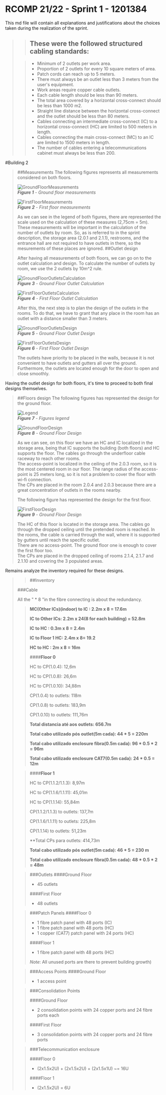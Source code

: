 RCOMP 21/22 - Sprint 1 - 1201384
===========================================

This md file will contain all explanations and justifications about the choices taken during the realization of the sprint.

>>## These were the followed structured cabling standards:
>
>>- Minimum of 2 outlets per work area.
>>- Proportion of 2 outlets for every 10 square meters of area.
>>- Patch cords can reach up to 5 meters.
>>- There must always be an outlet less than 3 meters from the user's equipment.
>>- Work areas require copper cable outlets.
>>- Each cable length should be less than 90 meters.
>>- The total area covered by a horizontal cross-connect should be less than 1000 m2.
>>- Straight line distance between the horizontal cross-connect and the outlet should be less than 80 meters.
>>- Cables connecting an intermediate cross-connect (IC) to a horizontal cross-connect (HC) are limited to 500 meters in length.
>>- Cables connecting the main cross-connect (MC) to an IC are limited to 1500 meters in length.
>>- The number of cables entering a telecommunications cabinet must always be less than 200.

#Building 2

> ##Measurements
> The following figures represents all measurements considered on both floors.
> 
> ![GroundFloorMeasurements](Figures/Floor0Measures.PNG)<br>
_**Figure 1** - Ground floor measurements_
>
> ![FirstFloorMeasurements](Figures/Floor1Measures.PNG)<br>
_**Figure 2** - First floor measurements_
> 
> As we can see in the legend of both figures, there are represented the scale used on the calculation of these measures (2,75cm = 5m).<br />
> These measurements will be important in the calculation of the number of outlets by room. So, as is referred to in the sprint description, the storage area (2.0.1 and 2.1.1), restrooms, and the entrance hall are not required to have outlets in there, so the mesurements of these places are ignored.
> ##Outlet design
> 
> After having all measurements of both floors, we can go on to the outlet calculation and design. To calculate the number of outlets by room, we use the 2 outlets by 10m^2 rule.
> 
> ![GroundFloorOutletsCalculation](Figures/Floor0OutletCalculation.PNG)<br>
_**Figure 3** - Ground Floor Outlet Calculation_
> 
> ![FirstFloorOutletsCalculation](Figures/Floor1OutletCalculation.PNG)<br>
_**Figure 4** - First Floor Outlet Calculation_
> 
> After this, the next step is to plan the design of the outlets in the rooms. To do that, we have to grant that any place in the room has an outlet with a distance smaller than 3 meters.
> 
> ![GroundFloorOutletsDesign](Figures/Floor0OutletDesign.PNG)<br>
_**Figure 5** - Ground Floor Outlet Design_
>
> ![FirstFloorOutletsDesign](Figures/Floor1OutletDesign.PNG)<br>
_**Figure 6** - First Floor Outlet Design_
> 
> The outlets have priority to be placed in the walls, because it is not convenient to have outlets and gutters all over the ground.<br>
> Furthermore, the outlets are located enough for the door to open and close smoothly.

Having the outlet design for both floors, it's time to proceed to both final designs themselves.

> ##Floors design
> The following figures has represented the design for the ground floor.
> 
> ![Legend](Figures/Legend.png)<br>
_**Figure 7** - Figures legend_
> 
> ![GroundFloorDesign](Figures/Floor0Design.PNG)<br>
_**Figure 8** - Ground Floor Design_
> 
> As we can see, on this floor we have an HC and IC localized in the storage area, being that IC supports the building (both floors) and HC supports the floor. The cables go through the underfloor cable raceway to reach other rooms.<br>
> The access-point is localized in the ceiling of the 2.0.3 room, so it is the most centered room in our floor. The range radius of the access-point is 25 meters long, so it is not a problem to cover the floor with wi-fi connection.<br>
> The CPs are placed in the room 2.0.4 and 2.0.3 because there are a great concentration of outlets in the rooms nearby.<br>
> 
> The following figure has represented the design for the first floor.
>
> ![FirstFloorDesign](Figures/Floor1Design.PNG)<br>
_**Figure 9** - Ground Floor Design_
>
> The HC of this floor is located in the storage area. The cables go through the dropped ceiling until the pretended room is reached. In the rooms, the cable is carried through the wall, where it is supported by gutters until reach the specific outlet.<br>
> There are no access-point. The ground floor one is enough to cover the first floor too.<br>
> The CPs are placed in the dropped ceiling of rooms 2.1.4, 2.1.7 and 2.1.10 and covering the 3 populated areas.<br>

Remains analyze the inventory required for these designs.
>> ##Inventory
> 
> ###Cable
>>
> All the " * 8 "in the fibre connecting is about the redundancy.
>>
>> **MC(Other ICs)(indoor) to IC : 2.2m x 8 = 17.6m**
>> 
>> **IC to Other ICs: 2.2m x 24(8 for each building) = 52.8m**
>>
>> **IC to HC : 0.3m x 8 = 2.4m**
>> 
>> **IC to Floor 1 HC: 2.4m x 8= 19.2**
>> 
>> **HC to HC : 2m x 8 = 16m**
>> 
>>####**Floor 0**
>> 
>> HC to CP(1.0.4): 12,6m
>> 
>> HC to CP(1.0.8): 26,6m
>> 
>> HC to CP(1.0.10): 34,88m
>>
>> CP(1.0.4) to outlets: 118m
>> 
>> CP(1.0.8) to outlets: 183,9m
>> 
>> CP(1.0.10) to outlets: 111,76m
>> 
>> **Total distancia até aos outlets: 656.7m**
>> 
>> **Total cabo utilizado pós outlet(5m cada): 44 * 5 = 220m**
>> 
>> **Total cabo utilizado enclosure fibra(0.5m cada): 96 * 0.5 * 2 = 96m**
>>
>> **Total cabo utilizado enclosure CAT7(0.5m cada): 24 * 0.5 = 12m**
>>
>
>> ####**Floor 1**
>> 
>> HC to CP(1.1.2/1.1.3): 8,97m
>> 
>> HC to CP(1.1.6/1.1.11): 45,01m
>> 
>> HC to CP(1.1.14): 55,84m
>> 
>> 
>> CP(1.1.2/1.1.3) to outlets: 137,7m
>> 
>> 
>> CP(1.1.6/1.1.11) to outlets: 225,8m
>> 
>> 
>> CP(1.1.14) to outlets: 51,23m
>> 
>> 
>> **Total CPs para outlets: 414,73m  
>>
>> **Total cabo utilizado pós outlet(5m cada): 46 * 5 = 230 m**
>>
>> **Total cabo utilizado enclosure fibra(0.5m cada): 48 * 0.5 * 2 = 48m**
>>
>
>> ###Outlets
>>####Ground Floor
>>
>>  * 45 outlets
>>
>>####First Floor
>>
>> * 48 outlets
>
>>###Patch Panels
>>####Floor 0
>>
>>  * 1 fibre patch panel with 48 ports (IC)
>>  * 1 fibre patch panel with 48 ports (HC)
>>  * 1 copper (CAT7) patch panel with 24 ports (HC)
>>
>>####Floor 1
>>
>>  * 1 fibre patch panel with 48 ports (HC)
>>
>> *Note*: All unused ports are there to prevent building growth)
> 
>>###Access Points
>>####Ground Floor
>>
>>  * 1 access point
>
>>###Consolidation Points
>>
>>####Ground Floor
>>
>>  * 2 consolidation points with 24 copper ports and 24 fibre ports each 
>>
>>####First Floor
>>
>>  * 3 consolidation points with 24 copper ports and 24 fibre ports
>
>
>>###Telecommunication enclosure
>>
>>####Floor 0
>>
>> * (2x1.5x2U) + (2x1.5x2U) + (2x1.5x1U) ~= 16U 
>>
>>####Floor 1
>>
>> * (2x1.5x2U) = 6U